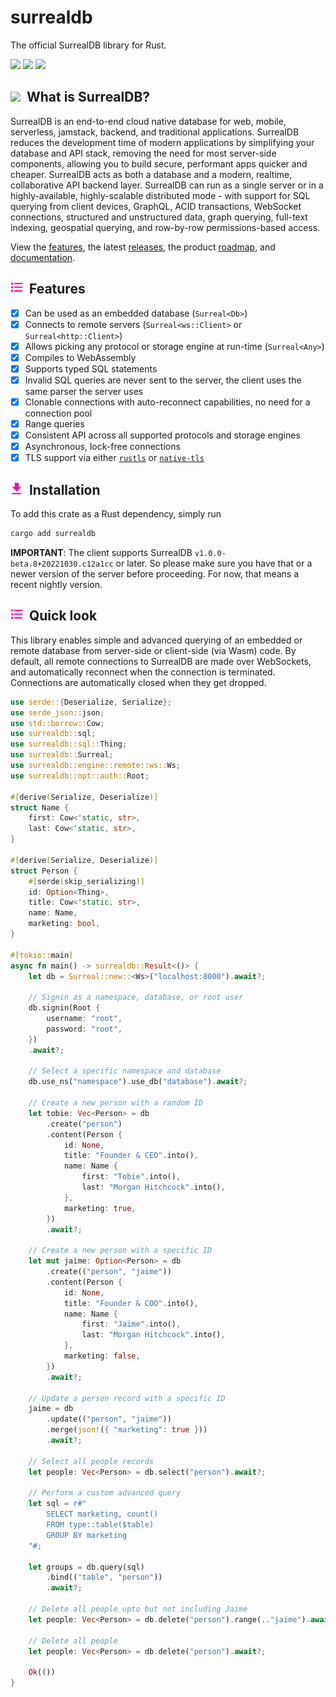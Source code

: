 # surrealdb

The official SurrealDB library for Rust.

[![](https://img.shields.io/badge/status-beta-ff00bb.svg?style=flat-square)](https://github.com/surrealdb/surrealdb) [![](https://img.shields.io/badge/docs-view-44cc11.svg?style=flat-square)](https://surrealdb.com/docs/integration/libraries/rust) [![](https://img.shields.io/badge/license-Apache_License_2.0-00bfff.svg?style=flat-square)](https://github.com/surrealdb/surrealdb)

<h2><img height="20" src="https://github.com/surrealdb/surrealdb/blob/main/img/whatissurreal.svg?raw=true">&nbsp;&nbsp;What is SurrealDB?</h2>

SurrealDB is an end-to-end cloud native database for web, mobile, serverless, jamstack, backend, and traditional applications. SurrealDB reduces the development time of modern applications by simplifying your database and API stack, removing the need for most server-side components, allowing you to build secure, performant apps quicker and cheaper. SurrealDB acts as both a database and a modern, realtime, collaborative API backend layer. SurrealDB can run as a single server or in a highly-available, highly-scalable distributed mode - with support for SQL querying from client devices, GraphQL, ACID transactions, WebSocket connections, structured and unstructured data, graph querying, full-text indexing, geospatial querying, and row-by-row permissions-based access.

View the [features](https://surrealdb.com/features), the latest [releases](https://surrealdb.com/releases), the product [roadmap](https://surrealdb.com/roadmap), and [documentation](https://surrealdb.com/docs).

<h2><img height="20" src="https://github.com/surrealdb/surrealdb/blob/main/img/features.svg?raw=true">&nbsp;&nbsp;Features</h2>

- [x] Can be used as an embedded database (`Surreal<Db>`)
- [x] Connects to remote servers (`Surreal<ws::Client>` or `Surreal<http::Client>`)
- [x] Allows picking any protocol or storage engine at run-time (`Surreal<Any>`)
- [x] Compiles to WebAssembly
- [x] Supports typed SQL statements
- [x] Invalid SQL queries are never sent to the server, the client uses the same parser the server uses
- [x] Clonable connections with auto-reconnect capabilities, no need for a connection pool
- [x] Range queries
- [x] Consistent API across all supported protocols and storage engines
- [x] Asynchronous, lock-free connections
- [x] TLS support via either [`rustls`](https://crates.io/crates/rustls) or [`native-tls`](https://crates.io/crates/native-tls)

<h2><img height="20" src="https://github.com/surrealdb/surrealdb/blob/main/img/installation.svg?raw=true">&nbsp;&nbsp;Installation</h2>

To add this crate as a Rust dependency, simply run

```bash
cargo add surrealdb
```

**IMPORTANT**: The client supports SurrealDB `v1.0.0-beta.8+20221030.c12a1cc` or later. So please make sure you have that or a newer version of the server before proceeding. For now, that means a recent nightly version.

<h2><img height="20" src="https://github.com/surrealdb/surrealdb/blob/main/img/features.svg?raw=true">&nbsp;&nbsp;Quick look</h2>

This library enables simple and advanced querying of an embedded or remote database from server-side or client-side (via Wasm) code. By default, all remote connections to SurrealDB are made over WebSockets, and automatically reconnect when the connection is terminated. Connections are automatically closed when they get dropped.

```rust
use serde::{Deserialize, Serialize};
use serde_json::json;
use std::borrow::Cow;
use surrealdb::sql;
use surrealdb::sql::Thing;
use surrealdb::Surreal;
use surrealdb::engine::remote::ws::Ws;
use surrealdb::opt::auth::Root;

#[derive(Serialize, Deserialize)]
struct Name {
    first: Cow<'static, str>,
    last: Cow<'static, str>,
}

#[derive(Serialize, Deserialize)]
struct Person {
    #[serde(skip_serializing)]
    id: Option<Thing>,
    title: Cow<'static, str>,
    name: Name,
    marketing: bool,
}

#[tokio::main]
async fn main() -> surrealdb::Result<()> {
    let db = Surreal::new::<Ws>("localhost:8000").await?;

    // Signin as a namespace, database, or root user
    db.signin(Root {
        username: "root",
        password: "root",
    })
    .await?;

    // Select a specific namespace and database
    db.use_ns("namespace").use_db("database").await?;

    // Create a new person with a random ID
    let tobie: Vec<Person> = db
        .create("person")
        .content(Person {
            id: None,
            title: "Founder & CEO".into(),
            name: Name {
                first: "Tobie".into(),
                last: "Morgan Hitchcock".into(),
            },
            marketing: true,
        })
        .await?;

    // Create a new person with a specific ID
    let mut jaime: Option<Person> = db
        .create(("person", "jaime"))
        .content(Person {
            id: None,
            title: "Founder & COO".into(),
            name: Name {
                first: "Jaime".into(),
                last: "Morgan Hitchcock".into(),
            },
            marketing: false,
        })
        .await?;

    // Update a person record with a specific ID
    jaime = db
        .update(("person", "jaime"))
        .merge(json!({ "marketing": true }))
        .await?;

    // Select all people records
    let people: Vec<Person> = db.select("person").await?;

    // Perform a custom advanced query
    let sql = r#"
        SELECT marketing, count()
        FROM type::table($table)
        GROUP BY marketing
    "#;

    let groups = db.query(sql)
        .bind(("table", "person"))
        .await?;

    // Delete all people upto but not including Jaime
    let people: Vec<Person> = db.delete("person").range(.."jaime").await?;

    // Delete all people
    let people: Vec<Person> = db.delete("person").await?;

    Ok(())
}
```
